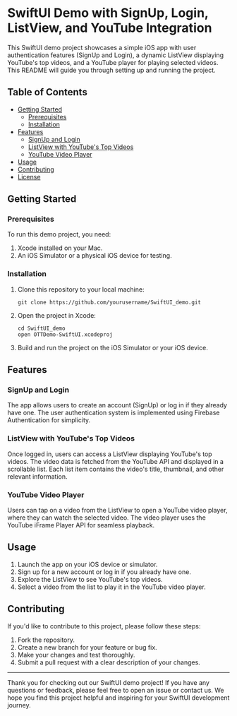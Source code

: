 # SwiftUI Demo with SignUp, Login, ListView, and YouTube Integration

This SwiftUI demo project showcases a simple iOS app with user authentication features (SignUp and Login), a dynamic ListView displaying YouTube's top videos, and a YouTube player for playing selected videos. This README will guide you through setting up and running the project.

## Table of Contents
- [Getting Started](#getting-started)
  - [Prerequisites](#prerequisites)
  - [Installation](#installation)
- [Features](#features)
  - [SignUp and Login](#signup-and-login)
  - [ListView with YouTube's Top Videos](#listview-with-youtubes-top-videos)
  - [YouTube Video Player](#youtube-video-player)
- [Usage](#usage)
- [Contributing](#contributing)
- [License](#license)

## Getting Started

### Prerequisites

To run this demo project, you need:

1. Xcode installed on your Mac.
2. An iOS Simulator or a physical iOS device for testing.

### Installation

1. Clone this repository to your local machine:

   ```shell
   git clone https://github.com/yourusername/SwiftUI_demo.git
   ```

2. Open the project in Xcode:

   ```shell
   cd SwiftUI_demo
   open OTTDemo-SwiftUI.xcodeproj
   ```

3. Build and run the project on the iOS Simulator or your iOS device.

## Features

### SignUp and Login

The app allows users to create an account (SignUp) or log in if they already have one. The user authentication system is implemented using Firebase Authentication for simplicity.

### ListView with YouTube's Top Videos

Once logged in, users can access a ListView displaying YouTube's top videos. The video data is fetched from the YouTube API and displayed in a scrollable list. Each list item contains the video's title, thumbnail, and other relevant information.

### YouTube Video Player

Users can tap on a video from the ListView to open a YouTube video player, where they can watch the selected video. The video player uses the YouTube iFrame Player API for seamless playback.

## Usage

1. Launch the app on your iOS device or simulator.
2. Sign up for a new account or log in if you already have one.
3. Explore the ListView to see YouTube's top videos.
4. Select a video from the list to play it in the YouTube video player.

## Contributing

If you'd like to contribute to this project, please follow these steps:

1. Fork the repository.
2. Create a new branch for your feature or bug fix.
3. Make your changes and test thoroughly.
4. Submit a pull request with a clear description of your changes.


---

Thank you for checking out our SwiftUI demo project! If you have any questions or feedback, please feel free to open an issue or contact us. We hope you find this project helpful and inspiring for your SwiftUI development journey.
